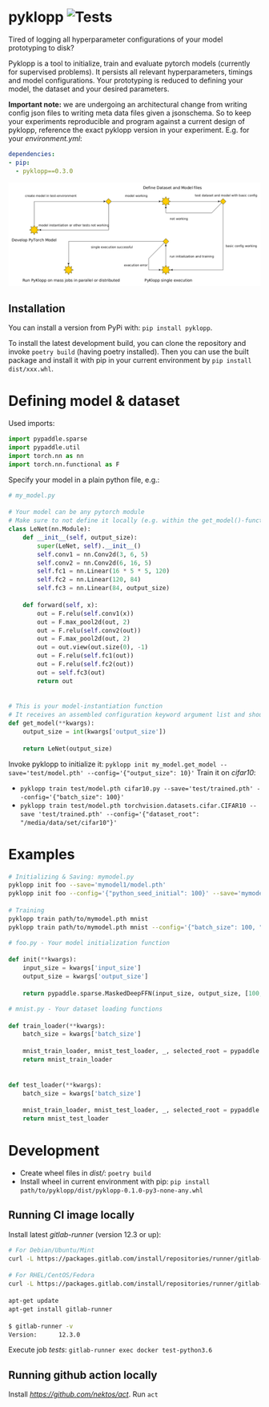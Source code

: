# pyklopp ![Tests](https://github.com/innvariant/pyklopp/workflows/Tests/badge.svg)
Tired of logging all hyperparameter configurations of your model prototyping to disk?

Pyklopp is a tool to initialize, train and evaluate pytorch models (currently for supervised problems).
It persists all relevant hyperparameters, timings and model configurations.
Your prototyping is reduced to defining your model, the dataset and your desired parameters.

**Important note:** we are undergoing an architectural change from writing config json files to writing meta data files given a jsonschema.
So to keep your experiments reproducible and program against a current design of pyklopp, reference the exact pyklopp version in your experiment.
E.g. for your *environment.yml*:
```yaml
dependencies:
- pip:
  - pyklopp==0.3.0
```

![Workflow sketch for developing a model and running it with pyklopp.](res/approach.png)


## Installation
You can install a version from PyPi with: ``pip install pyklopp``.

To install the latest development build, you can clone the repository and invoke ``poetry build`` (having poetry installed).
Then you can use the built package and install it with pip in your current environment by ``pip install dist/xxx.whl``.


# Defining model & dataset
Used imports:
```python
import pypaddle.sparse
import pypaddle.util
import torch.nn as nn
import torch.nn.functional as F

```
Specify your model in a plain python file, e.g.:
```python
# my_model.py

# Your model can be any pytorch module
# Make sure to not define it locally (e.g. within the get_model()-function)
class LeNet(nn.Module):
    def __init__(self, output_size):
        super(LeNet, self).__init__()
        self.conv1 = nn.Conv2d(3, 6, 5)
        self.conv2 = nn.Conv2d(6, 16, 5)
        self.fc1 = nn.Linear(16 * 5 * 5, 120)
        self.fc2 = nn.Linear(120, 84)
        self.fc3 = nn.Linear(84, output_size)

    def forward(self, x):
        out = F.relu(self.conv1(x))
        out = F.max_pool2d(out, 2)
        out = F.relu(self.conv2(out))
        out = F.max_pool2d(out, 2)
        out = out.view(out.size(0), -1)
        out = F.relu(self.fc1(out))
        out = F.relu(self.fc2(out))
        out = self.fc3(out)
        return out


# This is your model-instantiation function
# It receives an assembled configuration keyword argument list and should return an instance of your model
def get_model(**kwargs):
    output_size = int(kwargs['output_size'])

    return LeNet(output_size)
```

Invoke pyklopp to initialize it: ``pyklopp init my_model.get_model --save='test/model.pth' --config='{"output_size": 10}'``
Train it on *cifar10*:
- ``pyklopp train test/model.pth cifar10.py --save='test/trained.pth' --config='{"batch_size": 100}'``
- ``pyklopp train test/model.pth torchvision.datasets.cifar.CIFAR10 --save 'test/trained.pth' --config='{"dataset_root": "/media/data/set/cifar10"}'``


# Examples

```bash
# Initializing & Saving: mymodel.py
pyklopp init foo --save='mymodel1/model.pth'
pyklopp init foo --config='{"python_seed_initial": 100}' --save='mymodel2/model.pth'

# Training
pyklopp train path/to/mymodel.pth mnist
pyklopp train path/to/mymodel.pth mnist --config='{"batch_size": 100, "learning_rate": 0.01}'
```

```python
# foo.py - Your model initialization function

def init(**kwargs):
    input_size = kwargs['input_size']
    output_size = kwargs['output_size']

    return pypaddle.sparse.MaskedDeepFFN(input_size, output_size, [100, 100])
```

```python
# mnist.py - Your dataset loading functions

def train_loader(**kwargs):
    batch_size = kwargs['batch_size']

    mnist_train_loader, mnist_test_loader, _, selected_root = pypaddle.util.get_mnist_loaders(batch_size, '/media/data/set/mnist')
    return mnist_train_loader


def test_loader(**kwargs):
    batch_size = kwargs['batch_size']

    mnist_train_loader, mnist_test_loader, _, selected_root = pypaddle.util.get_mnist_loaders(batch_size, '/media/data/set/mnist')
    return mnist_test_loader
```


# Development
- Create wheel files in *dist/*: ``poetry build``
- Install wheel in current environment with pip: ``pip install path/to/pyklopp/dist/pyklopp-0.1.0-py3-none-any.whl``

## Running CI image locally
Install latest *gitlab-runner* (version 12.3 or up):
```bash
# For Debian/Ubuntu/Mint
curl -L https://packages.gitlab.com/install/repositories/runner/gitlab-runner/script.deb.sh | sudo bash

# For RHEL/CentOS/Fedora
curl -L https://packages.gitlab.com/install/repositories/runner/gitlab-runner/script.rpm.sh | sudo bash

apt-get update
apt-get install gitlab-runner

$ gitlab-runner -v
Version:      12.3.0
```
Execute job *tests*: ``gitlab-runner exec docker test-python3.6``

## Running github action locally
Install *https://github.com/nektos/act*.
Run ``act``
